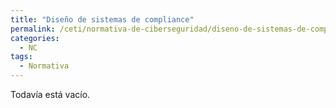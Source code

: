 ```yaml
---
title: "Diseño de sistemas de compliance"
permalink: /ceti/normativa-de-ciberseguridad/diseno-de-sistemas-de-compliance
categories:
  - NC
tags:
  - Normativa
---
```


Todavía está vacío.
